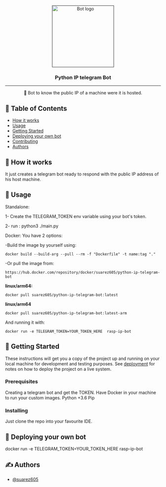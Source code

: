 <p align="center">
  <a href="" rel="noopener">
 <img width=200px height=200px src="https://i.imgur.com/FxL5qM0.jpg" alt="Bot logo"></a>
</p>

<h3 align="center">Python IP telegram Bot</h3>

<div align="center">

</div>

---

<p align="center"> 🤖 Bot to know the public IP of a machine were it is hosted.
    <br> 
</p>

## 📝 Table of Contents

- [How it works](#working)
- [Usage](#usage)
- [Getting Started](#getting_started)
- [Deploying your own bot](#deployment)
- [Contributing](../CONTRIBUTING.md)
- [Authors](#authors)


## 💭 How it works <a name = "working"></a>

It just creates a telegram bot ready to respond with the public IP address of his host machine.

## 🎈 Usage <a name = "usage"></a>

Standalone:

  1- Create the TELEGRAM_TOKEN env variable using your bot's token.
  
  2- run : python3 ./main.py

Docker:
  You have 2 options:

  -Build the image by yourself using:
    
    docker build --build-arg --pull --rm -f "Dockerfile" -t name:tag "."

  -Or pull the image from:

    https://hub.docker.com/repository/docker/suarez605/python-ip-telegram-bot

  <b>linux/arm64:</b>

    docker pull suarez605/python-ip-telegram-bot:latest

  <b>linux/arm64</b>
  
    docker pull suarez605/python-ip-telegram-bot:latest-arm

  And running it with:
  
    docker run -e TELEGRAM_TOKEN=YOUR_TOKEN_HERE  rasp-ip-bot


## 🏁 Getting Started <a name = "getting_started"></a>

These instructions will get you a copy of the project up and running on your local machine for development and testing purposes. See [deployment](#deployment) for notes on how to deploy the project on a live system.

### Prerequisites

  Creating a telegram bot and get the TOKEN.
  Have Docker in your machine to run your custom images.
  Python +3.6
  Pip

### Installing

Just clone the repo into your favourite IDE.

## 🚀 Deploying your own bot <a name = "deployment"></a>

docker run -e TELEGRAM_TOKEN=YOUR_TOKEN_HERE  rasp-ip-bot

## ✍️ Authors <a name = "authors"></a>

- [@suarez605](https://github.com/suarez605)

